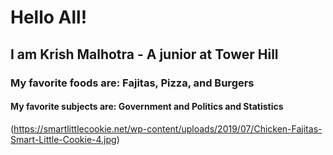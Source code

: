 # Hello All! 

## I am Krish Malhotra - A junior at Tower Hill

### My favorite foods are: Fajitas, Pizza, and Burgers

#### My favorite subjects are: Government and Politics and Statistics

(https://smartlittlecookie.net/wp-content/uploads/2019/07/Chicken-Fajitas-Smart-Little-Cookie-4.jpg)

